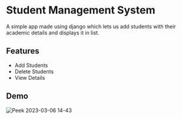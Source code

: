 
# Student Management System

A simple app made using django which lets us add students with their academic details and displays it in list.


## Features

- Add Students
- Delete Students
- View Details

## Demo
![Peek 2023-03-06 14-43](https://user-images.githubusercontent.com/84650411/223064672-afc348aa-a2f7-4855-ba66-523599852a7f.gif)
